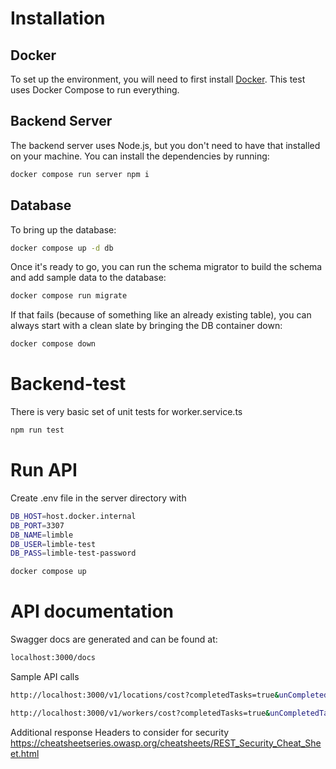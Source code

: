 # Installation

## Docker

To set up the environment, you will need to first install [Docker](https://docs.docker.com/engine/install/).
This test uses Docker Compose to run everything.

## Backend Server

The backend server uses Node.js, but you don't need to have that installed on your machine. You can install
the dependencies by running:

```bash
docker compose run server npm i
```

## Database

To bring up the database:

```bash
docker compose up -d db
```

Once it's ready to go, you can run the schema migrator to build the schema and add sample data to the database:

```bash
docker compose run migrate
```

If that fails (because of something like an already existing table), you can always start with a clean slate
by bringing the DB container down:

```bash
docker compose down
```
# Backend-test

There is very basic set of unit tests for worker.service.ts

```bash
npm run test
```

# Run API

Create .env file in the server directory with 

```bash
DB_HOST=host.docker.internal
DB_PORT=3307
DB_NAME=limble
DB_USER=limble-test
DB_PASS=limble-test-password
```
```bash
docker compose up
```

# API documentation

Swagger docs are generated and can be found at:

```bash
localhost:3000/docs
```

Sample API calls

```bash
http://localhost:3000/v1/locations/cost?completedTasks=true&unCompletedTasks=true&locations=1,2,3,4,5

http://localhost:3000/v1/workers/cost?completedTasks=true&unCompletedTasks=true&userId=1,2,3,4
```

Additional response Headers to consider for security
https://cheatsheetseries.owasp.org/cheatsheets/REST_Security_Cheat_Sheet.html
